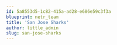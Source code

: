```yaml
---
id: 5a8553d5-1c82-415a-ad28-e686e59c3f3a
blueprint: netr_team
title: 'San Jose Sharks'
author: little_admin
slug: san-jose-sharks
---
```

